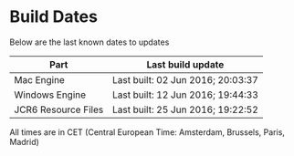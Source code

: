 # Build Dates

Below are the last known dates to updates

Part | Last build update
-----|-----
Mac Engine | Last built: 02 Jun 2016; 20:03:37
Windows Engine | Last built: 12 Jun 2016; 19:44:33
JCR6 Resource Files | Last built: 25 Jun 2016; 19:22:52
All times are in CET (Central European Time: Amsterdam, Brussels, Paris, Madrid)



